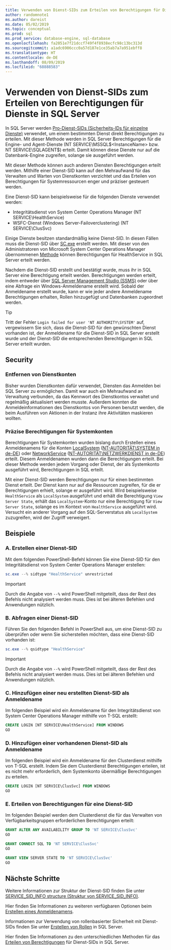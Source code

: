```yaml
---
title: Verwenden von Dienst-SIDs zum Erteilen von Berechtigungen für Dienste in SQL Server | Microsoft-Dokumentation
author: randomnote1
ms.author: dareist
ms.date: 05/02/2019
ms.topic: conceptual
ms.prod: sql
ms.prod_service: database-engine, sql-database
ms.openlocfilehash: fa2051e7f21dccf749f4f8938ecfc98c13bc313d
ms.sourcegitcommit: a1adc6906ccc0a57d187e1ce35ab7a7a951ebff8
ms.translationtype: HT
ms.contentlocale: de-DE
ms.lasthandoff: 08/09/2019
ms.locfileid: "68888583"
---
```

# <a name="using-service-sids-to-grant-permissions-to-services-in-sql-server"></a>Verwenden von Dienst-SIDs zum Erteilen von Berechtigungen für Dienste in SQL Server

In SQL Server werden [Pro-Dienst-SIDs (Sicherheits-IDs für einzelne Dienste)](https://support.microsoft.com/help/2620201/sql-server-uses-a-service-sid-to-provide-service-isolation) verwendet, um einem bestimmten Dienst direkt Berechtigungen zu erteilen. Mit dieser Methode werden in SQL Server Berechtigungen für die Engine- und Agent-Dienste (NT SERVICE\MSSQL$<InstanceName> bzw. NT SERVICE\SQLAGENT$<InstanceName>) erteilt. Damit können diese Dienste nur auf die Datenbank-Engine zugreifen, solange sie ausgeführt werden.

Mit dieser Methode können auch anderen Diensten Berechtigungen erteilt werden. Mithilfe einer Dienst-SID kann auf den Mehraufwand für das Verwalten und Warten von Dienstkonten verzichtet und das Erteilen von Berechtigungen für Systemressourcen enger und präziser gesteuert werden.

Eine Dienst-SID kann beispielsweise für die folgenden Dienste verwendet werden:

- Integritätsdienst von System Center Operations Manager (NT SERVICE\HealthService)
- WSFC-Dienst (Windows Server-Failoverclustering) (NT SERVICE\ClusSvc)

Einige Dienste besitzen standardmäßig keine Dienst-SID. In diesen Fällen muss die Dienst-SID über [SC.exe](/windows/desktop/services/configuring-a-service-using-sc) erstellt werden. Mit dieser von den Administratoren von Microsoft System Center Operations Manager übernommenen [Methode](https://kevinholman.com/2016/08/25/sql-mp-run-as-accounts-no-longer-required/) können Berechtigungen für HealthService in SQL Server erteilt werden.

Nachdem die Dienst-SID erstellt und bestätigt wurde, muss ihr in SQL Server eine Berechtigung erteilt werden. Berechtigungen werden erteilt, indem entweder über [SQL Server Management Studio (SSMS)](/sql/ssms/download-sql-server-management-studio-ssms) oder über eine Abfrage ein Windows-Anmeldename erstellt wird. Sobald der Anmeldename erstellt wurde, kann er wie jeder andere Anmeldename Berechtigungen erhalten, Rollen hinzugefügt und Datenbanken zugeordnet werden.

> [!TIP]
> Tritt der Fehler `Login failed for user 'NT AUTHORITY\SYSTEM'` auf, vergewissern Sie sich, dass die Dienst-SID für den gewünschten Dienst vorhanden ist, der Anmeldename für die Dienst-SID in SQL Server erstellt wurde und der Dienst-SID die entsprechenden Berechtigungen in SQL Server erteilt wurden.

## <a name="security"></a>Security

### <a name="eliminate-service-accounts"></a>Entfernen von Dienstkonten

Bisher wurden Dienstkonten dafür verwendet, Diensten das Anmelden bei SQL Server zu ermöglichen. Damit war auch ein Mehraufwand an Verwaltung verbunden, da das Kennwort des Dienstkontos verwaltet und regelmäßig aktualisiert werden musste. Außerdem konnten die Anmeldeinformationen des Dienstkontos von Personen benutzt werden, die beim Ausführen von Aktionen in der Instanz ihre Aktivitäten maskieren wollten.

### <a name="granular-permissions-to-system-accounts"></a>Präzise Berechtigungen für Systemkonten

Berechtigungen für Systemkonten wurden bislang durch Erstellen eines Anmeldenamens für die Konten [LocalSystem](https://msdn.microsoft.com/library/windows/desktop/ms684190) ([NT-AUTORITÄT\SYSTEM in de-DE](/sql/database-engine/configure-windows/configure-windows-service-accounts-and-permissions#Localized_service_names)) oder [NetworkService](/windows/desktop/Services/networkservice-account) ([NT-AUTORITÄT\NETZWERKDIENST in de-DE](/sql/database-engine/configure-windows/configure-windows-service-accounts-and-permissions?#Localized_service_names)) erteilt. Diesem Anmeldenamen wurden dann die Berechtigungen erteilt. Bei dieser Methode werden jedem Vorgang oder Dienst, der als Systemkonto ausgeführt wird, Berechtigungen in SQL erteilt.

Mit einer Dienst-SID werden Berechtigungen nur für einen bestimmten Dienst erteilt. Der Dienst kann nur auf die Ressourcen zugreifen, für die er Berechtigungen erhielt, solange er ausgeführt wird. Wird beispielsweise `HealthService` als `LocalSystem` ausgeführt und erhält die Berechtigung `View Server State`, erhält das `LocalSystem`-Konto nur eine Berechtigung für `View Server State`, solange es im Kontext von `HealthService` ausgeführt wird. Versucht ein anderer Vorgang auf den SQL-Serverstatus als `LocalSystem` zuzugreifen, wird der Zugriff verweigert.

## <a name="examples"></a>Beispiele

### <a name="a-create-a-service-sid"></a>A. Erstellen einer Dienst-SID

Mit dem folgenden PowerShell-Befehl können Sie eine Dienst-SID für den Integritätsdienst von System Center Operations Manager erstellen:

```PowerShell
sc.exe --% sidtype "HealthService" unrestricted
```

> [!IMPORTANT]
> Durch die Angabe von `--%` wird PowerShell mitgeteilt, dass der Rest des Befehls nicht analysiert werden muss. Dies ist bei älteren Befehlen und Anwendungen nützlich.

### <a name="b-query-a-service-sid"></a>B. Abfragen einer Dienst-SID

Führen Sie den folgenden Befehl in PowerShell aus, um eine Dienst-SID zu überprüfen oder wenn Sie sicherstellen möchten, dass eine Dienst-SID vorhanden ist:

```PowerShell
sc.exe --% qsidtype "HealthService"
```

> [!IMPORTANT]
> Durch die Angabe von `--%` wird PowerShell mitgeteilt, dass der Rest des Befehls nicht analysiert werden muss. Dies ist bei älteren Befehlen und Anwendungen nützlich.

### <a name="c-add-a-newly-created-service-sid-as-a-login"></a>C. Hinzufügen einer neu erstellten Dienst-SID als Anmeldename

Im folgenden Beispiel wird ein Anmeldename für den Integritätsdienst von System Center Operations Manager mithilfe von T-SQL erstellt:

```SQL
CREATE LOGIN [NT SERVICE\HealthService] FROM WINDOWS
GO
```

### <a name="d-add-an-existing-service-sid-as-a-login"></a>D. Hinzufügen einer vorhandenen Dienst-SID als Anmeldename

Im folgenden Beispiel wird ein Anmeldename für den Clusterdienst mithilfe von T-SQL erstellt. Indem Sie dem Clusterdienst Berechtigungen erteilen, ist es nicht mehr erforderlich, dem Systemkonto übermäßige Berechtigungen zu erteilen.

```SQL
CREATE LOGIN [NT SERVICE\ClusSvc] FROM WINDOWS
GO
```

### <a name="e-grant-permissions-to-a-service-sid"></a>E. Erteilen von Berechtigungen für eine Dienst-SID

Im folgenden Beispiel werden dem Clusterdienst die für das Verwalten von Verfügbarkeitsgruppen erforderlichen Berechtigungen erteilt:

```SQL
GRANT ALTER ANY AVAILABILITY GROUP TO 'NT SERVICE\ClusSvc'
GO

GRANT CONNECT SQL TO 'NT SERVICE\ClusSvc'
GO

GRANT VIEW SERVER STATE TO 'NT SERVICE\ClusSvc'
GO
```

## <a name="next-steps"></a>Nächste Schritte

Weitere Informationen zur Struktur der Dienst-SID finden Sie unter [SERVICE_SID_INFO structure (Struktur von SERVICE_SID_INFO)](/windows/win32/api/winsvc/ns-winsvc-service_sid_info).

Hier finden Sie Informationen zu weiteren verfügbaren Optionen beim [Erstellen eines Anmeldenamens](/sql/t-sql/statements/create-login-transact-sql).

Informationen zur Verwendung von rollenbasierter Sicherheit mit Dienst-SIDs finden Sie unter [Erstellen von Rollen](/sql/t-sql/statements/create-role-transact-sql) in SQL Server.

Hier finden Sie Informationen zu den unterschiedlichen Methoden für das [Erteilen von Berechtigungen](/sql/t-sql/statements/grant-transact-sql) für Dienst-SIDs in SQL Server.
